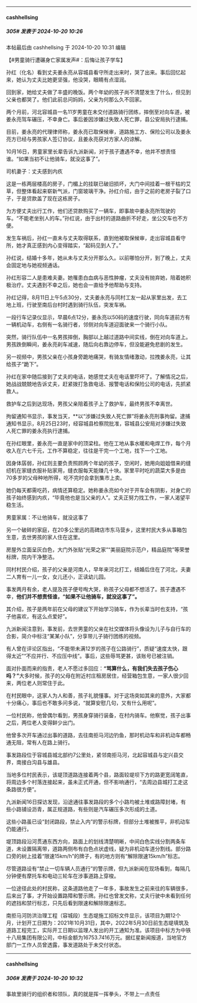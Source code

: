 ﻿
*****

####  cashhellsing  
##### 305#       发表于 2024-10-20 10:26

 本帖最后由 cashhellsing 于 2024-10-20 10:31 编辑 

【#男童骑行遭碾身亡家属发声#：后悔让孩子学车】

孙红（化名）看到丈夫姜永亮从容城县看守所走出来时，哭了出来。事后回忆起来，她认为丈夫比她更坚强，他没哭，眼睛有点湿润。

回到家，她给丈夫做了丰盛的晚饭。两个年幼的孩子尚不清楚发生了什么，但见到父亲也都哭了。他们此前总问妈妈，父亲为何那么久不回家。

两个月前，河北容城县一名11岁男童在未交付道路骑行团练，摔倒至对向车道，被姜永亮驾车碾压，不幸身亡。事后姜因涉嫌过失致人死亡罪，县公安局执行逮捕。

目前，姜永亮的代理律师称，姜永亮已取保候审，道路施工方、保险公司以及姜永亮方已经与男孩家人签订协议，且姜永亮获对方家人的谅解。

10月16日，男童家里长辈告诉九派新闻，对于孩子遭遇不幸，他并不想责怪谁。“如果当初不让他骑车，就没这事了”。

司机妻子：丈夫感到内疚

这是一栋两层楼高的房子，门楣上的挂联已破旧损坏，大门中间挂着一根干枯的艾草，但整体看起来崭新气派，门窗玻璃干净。孙红介绍，由于之前的老房子裂了口子，于是贷款盖了现在这栋房子。

为方便丈夫出行工作，他们还贷款购买了一辆车，即事故中姜永亮所驾驶的车。“不能老坐别人的车。”孙红说，由于出村的道路曲折不好走，坐公交车也不方便。

发生车祸后，孙红一直未与丈夫取得联系，直到他被取保候审，走出容城县看守所，她才真正感到内心变得踏实，“起码见到人了。”

孙红说，结婚十多年，她从未与丈夫分开那么久。以前哪怕分开，到了晚上，丈夫会固定地与她视频通话。

孙红形容二人是患难夫妻。她罹患白血病与恶性肿瘤，丈夫没有抛弃她，陪着她积极治疗。丈夫遇到不幸之后，她也会一直给予他帮助与支持。

孙红记得，8月11日上午5点30分，丈夫姜永亮与同村工友一起从家里出发，去工地上班，行驶至南后台村时遇到骑行队伍，突发车祸。

一段行车记录仪显示，早晨6点12分，姜永亮以50码的速度行驶，同向车道前方有一辆机动车，右侧有一名骑行者，邻侧对向车道迎面驶来一个骑行小队。

突然，骑行队伍中一名男孩摔倒，胸部以上越过道路中间实线，倒在对向车道上。男孩跌倒瞬间，姜永亮刹车减速，随后向右靠边停车，但没能避免悲剧的发生。

另一视频中，男孩父亲在小孩身旁跪地痛哭，有骑友情绪激动，拉拽姜永亮，让其给孩子“跪下”。

孙红在家中随后接到了丈夫的电话，她感觉丈夫在电话里吓坏了。了解情况之后，她战战兢兢地告诉丈夫，赶紧拨打急救电话、报警电话和保险公司的电话，先抓紧救人。

救护车之后到达现场，男孩父亲陪着孩子上了救护车，最终男孩不幸离世。

拘留通知书显示，事发当天，**以“涉嫌过失致人死亡罪”将姜永亮刑事拘留。逮捕通知书显示，8月25日23时，经容城县检察院批准，容城县公安局对涉嫌过失致人死亡罪的姜永亮执行逮捕。

在孙红眼里，姜永亮一直是家中的顶梁柱。他在工地从事水暖和电焊工作，每个月收入在六七千元，工作不算稳定，往往是干完一个工地，找下一个工地。

因身体孱弱，孙红则主要负责照顾两个年幼的孩子，空闲时，她用向姐姐借来的缝纫机在家缝衣服补贴家用，缝衣服每天能赚几十块。家里平时吃的蔬菜大多是由70多岁的父母种地所得，吃不完时会拿到集市上卖。

她仍每天都需吃药，病情还算稳定。她称姜永亮如今对于开车会有阴影，对身亡的孩子始终感到内疚，“毕竟他也是当父亲的人”。丈夫正努力找工作，一家人渴望平稳生活。

男童家属：不让他骑车，就没这事了

另一个破碎的家庭，在20多公里远的高碑店市东马营乡，这里村民大多从事箱包生意，去世男孩的家人住在这里。

房屋外立面呈灰白色，大门外张贴“光荣之家”“美丽庭院示范户，精品庭院”等荣誉标牌，院内干净整洁。

同村村民介绍，孩子的父亲是河南人，早年来河北打工，结婚后住在了河北，夫妻二人育有一儿一女，女儿还小，正读幼儿园。

事发两月有余，老人提及孩子便号啕大哭，称孩子父母都不想活了。孩子遭遇不幸，<strong>他们并不想责怪谁，“如果不让他骑车，就没这事了”。
</strong>

其介绍，孩子是两年前在父母的建议下开始学习骑车，作为长辈当时也支持，“孩子他喜欢，有这么点爱好”。

九派新闻注意到，事发前，去世男童的父亲在社交媒体将头像设为儿子与自行车的合影，简介中标注“某某小队”，分享带儿子骑行团练的视频。

有人曾在评论区指出，“不能带未满12岁的孩子在公路骑行”，质疑“速度太快，跟得太近”“不应并行、不应压中线”。事后，这些辱骂更甚，该账号已被注销。

面对扑面而来的指责，老人不愿过多回应：<strong>“骂算什么，有我们失去孩子伤心吗？”</strong>大多时候，孩子的父母在附近村庄租房居住，经营箱包生意，一家人很少回来，两位老人则常住于此。

在村民眼中，这家人为人和善，孩子礼貌懂事。对于这场突如其来的意外，大家都十分痛心，事后也不敢多问多说，“就算安慰几句，又有什么用呢”。

一位村民称，他曾偶尔看到，男孩身穿骑行装备，在村内骑车。他察觉，孩子出事之后，两位老人变得鲜少出门。

他曾多次开车通过出事的道路，去往南拒马河边钓鱼，那时机动车和非机动车都畅通无阻，常有人在路上骑行。

事发路段位于容城县城北部约7公里处，紧邻南拒马河，北起容城县与定兴县交界，南接白沟县与雄县。

当地多位村民表示，该堤顶道路连接着两个县，路面较堤坝下方的路更宽阔笔直，将周边多个村落连接起来，虽未正式开通，但不影响通行，“去周边县城打工走这条路很方便”。

九派新闻16日探访发现，沿途通往事发路段的多个小路均被土堆或路障封堵，有些小路铺设沥青，属正规道路，有些则是汽车碾压多次形成的土道。

这些小路虽已设“封闭路段，禁止入内”的警示标牌，但部分土堆被推平，非机动车仍能通行。

堤顶路段沿河贯通东西方向，路面上的划线清楚明晰，中间白色实线分割两条车道，未设置隔离带，道路两侧布有白色点状虚线，疑为非机动车道分割线。部分路口旁的树上挂着“限速15km/h”的牌子，有的地方则有“解除限速15km/h”标志。

尽管道路设有“禁止一切车辆人员通行”的警示牌，但九派新闻在现场看到，每隔几分钟便有摩托车和电动三轮车在涉事道路上穿梭。

一位途径此处的村民称，这条道路他走了一年多，事故发生之前来往的车辆很多，后来出了事，才开始设置路障和警示牌。孙红也曾发文称，丈夫行驶中未看到任何的遮挡和禁行标志，只先后看到限速和解除限速标志。

南拒马河防洪治理工程（容城段）生态堤施工招标文件显示，该项目为期12个月，计划开工日期为：2021年10月31日，其中，2022年5月30日前生态堤填筑及道路工程完工，实际开工日期以监理人发出的开工通知为准。该项目中标方为中铁十八局集团有限公司，中标金额为16753.7416万元。据红星新闻报道，当地官方部门一工作人员曾透露，事发道路处于未交付状态。


*****

####  cashhellsing  
##### 306#       发表于 2024-10-20 10:32

事故里骑行的组织者和领队，真的就是挥一挥拳头，不带上一点责任


